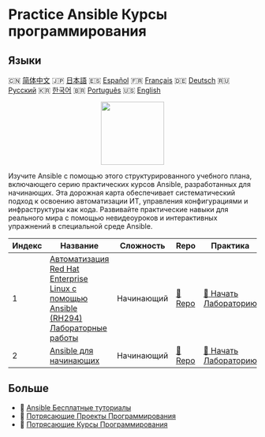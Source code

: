 # Practice Ansible Курсы программирования

## Языки

🇨🇳 [简体中文](README_zh.md) 🇯🇵 [日本語](README_ja.md) 🇪🇸 [Español](README_es.md) 🇫🇷 [Français](README_fr.md) 🇩🇪 [Deutsch](README_de.md) 🇷🇺 [Русский](README_ru.md) 🇰🇷 [한국어](README_ko.md) 🇧🇷 [Português](README_pt.md) 🇺🇸 [English](README.md) 

<div align="center">
<img width="128px" src="https://file.labex.io/path/PBjrCC7U2Koq.png">
</div>

Изучите Ansible с помощью этого структурированного учебного плана, включающего серию практических курсов Ansible, разработанных для начинающих. Эта дорожная карта обеспечивает систематический подход к освоению автоматизации ИТ, управления конфигурациями и инфраструктуры как кода. Развивайте практические навыки для реального мира с помощью невидеоуроков и интерактивных упражнений в специальной среде Ansible.

|   Индекс | Название                                                                                                                                                                   | Сложность   | Repo                                                                                            | Практика                                                                                                    |
|----------|----------------------------------------------------------------------------------------------------------------------------------------------------------------------------|-------------|-------------------------------------------------------------------------------------------------|-------------------------------------------------------------------------------------------------------------|
|        1 | [Автоматизация Red Hat Enterprise Linux с помощью Ansible (RH294) Лабораторные работы](https://labex.io/ru/courses/red-hat-enterprise-linux-automation-with-ansible-rh294) | Начинающий  | [🔗 Repo](https://github.com/labex-labs/red-hat-enterprise-linux-automation-with-ansible-rh294) | [🚀 Начать Лабораторию](https://labex.io/ru/courses/red-hat-enterprise-linux-automation-with-ansible-rh294) |
|        2 | [Ansible для начинающих](https://labex.io/ru/courses/ansible-for-beginners)                                                                                                | Начинающий  | [🔗 Repo](https://github.com/labex-labs/ansible-for-beginners)                                  | [🚀 Начать Лабораторию](https://labex.io/ru/courses/ansible-for-beginners)                                  |

## Больше

- 🔗 [Ansible Бесплатные туториалы](https://github.com/labex-labs/ansible-free-tutorials)
- 🔗 [Потрясающие Проекты Программирования](https://github.com/labex-labs/awesome-programming-projects)
- 🔗 [Потрясающие Курсы Программирования](https://github.com/labex-labs/awesome-programming-courses)

